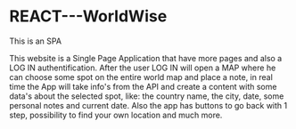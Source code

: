 # REACT---WorldWise
This is an SPA

  This website is a Single Page Application that have more pages and also a LOG IN authentification. After the user LOG IN will open a MAP where he can choose some spot on the entire world map and place a note, in real time the App will take info's from the API and create a content with some data's about the selected spot, like: the country name, the city, date, some personal notes and current date. Also the app has buttons to go back with 1 step, possibility to find your own location and much more.
